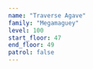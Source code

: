 ```yaml
---
name: "Traverse Agave"
family: "Megamaguey"
level: 100
start_floor: 47
end_floor: 49
patrol: false
---
```

